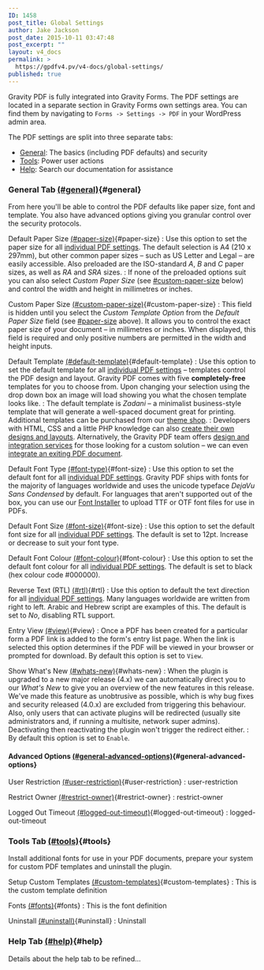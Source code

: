 ```yaml
---
ID: 1458
post_title: Global Settings
author: Jake Jackson
post_date: 2015-10-11 03:47:48
post_excerpt: ""
layout: v4_docs
permalink: >
  https://gpdfv4.pv/v4-docs/global-settings/
published: true
---
```

Gravity PDF is fully integrated into Gravity Forms. The PDF settings are located in a separate section in Gravity Forms own settings area. You can find them by navigating to `Forms -> Settings -> PDF` in your WordPress admin area. 

The PDF settings are split into three separate tabs: 

* [General](#general): The basics (including PDF defaults) and security
* [Tools](#tools): Power user actions 
* [Help](#help): Search our documentation for assistance

### General Tab [(#general)](#general){#general}

From here you'll be able to control the PDF defaults like paper size, font and template. You also have advanced options giving you granular control over the security protocols. 

Default Paper Size [(#paper-size)](#paper-size){#paper-size}
:    Use this option to set the paper size for all [individual PDF settings](#). The default selection is A4 (210 x 297mm), but other common paper sizes – such as US Letter and Legal – are easily accessible. Also preloaded are the ISO-standard *A*, *B* and *C* paper sizes, as well as *RA* and *SRA* sizes. 
:    If none of the preloaded options suit you can also select *Custom Paper Size* (see [#custom-paper-size](#custom-paper-size) below) and control the width and height in millimetres or inches. 

Custom Paper Size [(#custom-paper-size)](#custom-paper-size){#custom-paper-size}
:    This field is hidden until you select the *Custom Template Option* from the *Default Paper Size* field (see [#paper-size](#paper-size) above). It allows you to control the exact paper size of your document – in millimetres or inches. When displayed, this field is required and only positive numbers are permitted in the width and height inputs.

Default Template [(#default-template)](#default-template){#default-template}
:    Use this option to set the default template for all [individual PDF settings](#) – templates control the PDF design and layout. Gravity PDF comes with five **completely-free** templates for you to choose from. Upon changing your selection using the drop down box an image will load showing you what the chosen template looks like. 
:    The default template is *Zadani* – a minimalist business-style template that will generate a well-spaced document great for printing. Additional templates can be purchased from our [theme shop](#). 
:    Developers with HTML, CSS and a little PHP knowledge can also [create their own designs and layouts](#). Alternatively, the Gravity PDF team offers [design and integration services](#) for those looking for a custom solution – we can even [integrate an exiting PDF document](#).

Default Font Type [(#font-type)](#font-type){#font-size}
:    Use this option to set the default font for all [individual PDF settings](#). Gravity PDF ships with fonts for the majority of languages worldwide and uses the unicode typeface *DejaVu Sans Condensed* by default. For languages that aren't supported out of the box, you can use our [Font Installer](#fonts) to upload TTF or OTF font files for use in PDFs. 

Default Font Size [(#font-size)](#font-size){#font-size}
:    Use this option to set the default font size for all [individual PDF settings](#). The default is set to 12pt. Increase or decrease to suit your font type.

Default Font Colour [(#font-colour)](#font-colour){#font-colour}
:    Use this option to set the default font colour for all [individual PDF settings](#). The default is set to black (hex colour code #000000).

Reverse Text (RTL) [(#rtl)](#rtl){#rtl}
:    Use this option to default the text direction for all [individual PDF settings](#). Many languages worldwide are written from right to left. Arabic and Hebrew script are examples of this. The default is set to *No*, disabling RTL support.

Entry View [(#view)](#view){#view}
:    Once a PDF has been created for a particular form a PDF link is added to the form's entry list page. When the link is selected this option determines if the PDF will be viewed in your browser or prompted for download. By default this option is set to `View`.

Show What's New [(#whats-new)](#whats-new){#whats-new}
:    When the plugin is upgraded to a new major release (4.x) we can automatically direct you to our *What's New* to give you an overview of the new features in this release. We've made this feature as unobtrusive as possible, which is why bug fixes and security released (4.0.x) are excluded from triggering this behaviour. Also, only users that can activate plugins will be redirected (usually site administrators and, if running a multisite, network super admins). Deactivating then reactivating the plugin won't trigger the redirect either. 
:    By default this option is set to `Enable`. 

#### Advanced Options [(#general-advanced-options)](#general-advanced-options){#general-advanced-options}

User Restriction [(#user-restriction)](#user-restriction){#user-restriction}
:    user-restriction

Restrict Owner [(#restrict-owner)](#restrict-owner){#restrict-owner}
:    restrict-owner

Logged Out Timeout [(#logged-out-timeout)](#logged-out-timeout){#logged-out-timeout}
:    logged-out-timeout

### Tools Tab [(#tools)](#tools){#tools}

Install additional fonts for use in your PDF documents, prepare your system for custom PDF templates and uninstall the plugin. 

Setup Custom Templates [(#custom-templates)](#custom-templates){#custom-templates}
:   This is the custom template definition

Fonts [(#fonts)](#fonts){#fonts}
:   This is the font definition

Uninstall [(#uninstall)](#uninstall){#uninstall}
:   Uninstall

### Help Tab [(#help)](#help){#help}

Details about the help tab to be refined...